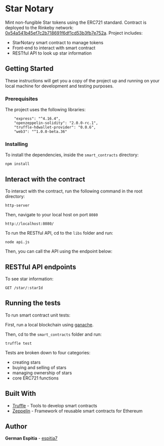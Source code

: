 # Star Notary

Mint non-fungible Star tokens using the ERC721 standard. Contract is deployed to the Rinkeby network: [0x54a541b45ef7c2b718691f6df1cd53b3fb7e752a](https://rinkeby.etherscan.io/address/0x54a541b45ef7c2b718691f6df1cd53b3fb7e752a). Project includes:
* StarNotary smart contract to manage tokens
* Front-end to interact with smart contract
* RESTful API to look up star information

## Getting Started

These instructions will get you a copy of the project up and running on your local machine for development and testing purposes. 

### Prerequisites

The project uses the following libraries:

```
    "express": "^4.16.4",
    "openzeppelin-solidity": "2.0.0-rc.1",
    "truffle-hdwallet-provider": "0.0.6",
    "web3": "^1.0.0-beta.36"
```

### Installing

To install the dependencies, inside the `smart_contracts` directory:

```
npm install
```

## Interact with the contract

To interact with the contract, run the following command in the root directory:

```
http-server
```

Then, navigate to your local host on port `8080`

```
http://localhost:8080/
```

To run the RESTful API, cd to the `libs` folder and run:

```
node api.js
```
Then, you can call the API using the endpoint below:

## RESTful API endpoints

To see star information:

```
GET /star/:starId
```

## Running the tests

To run smart contract unit tests:

First, run a local blockchain using [ganache](https://truffleframework.com/ganache). 

Then, cd to the `smart_contracts` folder and run:

```
truffle test
```

Tests are broken down to four categories:

* creating stars
* buying and selling of stars
* managing ownership of stars
* core ERC721 functions

## Built With

* [Truffle](http://truffleframework.com/) - Tools to develop smart contracts
* [Zeppelin](https://openzeppelin.org/) -  Framework of reusable smart contracts for Ethereum 

## Author

**German Espitia** - [espitia7](https://twitter.com/espitia7)
